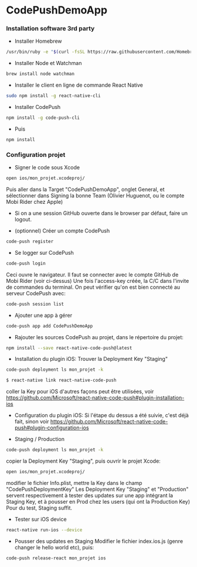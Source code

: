 # CodePushDemoApp

### Installation software 3rd party

- Installer Homebrew
```sh
/usr/bin/ruby -e "$(curl -fsSL https://raw.githubusercontent.com/Homebrew/install/master/install)"
```

- Installer Node et Watchman
```sh
brew install node watchman
```

- Installer le client en ligne de commande React Native
```sh
sudo npm install -g react-native-cli
```

- Installer CodePush
```sh
npm install -g code-push-cli
```

- Puis
```sh
npm install
```



### Configuration projet

- Signer le code sous Xcode
```sh
open ios/mon_projet.xcodeproj/
```
Puis aller dans la Target "CodePushDemoApp", onglet General, et sélectionner dans Signing la bonne Team (Olivier Huguenot, ou le compte Mobi Rider chez Apple)

- Si on a une session GitHub ouverte dans le browser par défaut, faire un logout.

- (optionnel) Créer un compte CodePush
```sh
code-push register
```

- Se logger sur CodePush
```sh
code-push login
```
Ceci ouvre le navigateur. Il faut se connecter avec le compte GitHub de Mobi Rider (voir ci-dessus)
Une fois l'access-key créée, la C/C dans l'invite de commandes du terminal.
On peut vérifier qu'on est bien connecté au serveur CodePush avec:
```sh
code-push session list
```

- Ajouter une app à gérer
```sh
code-push app add CodePushDemoApp
```

- Rajouter les sources CodePush au projet, dans le répertoire du projet:
```sh
npm install --save react-native-code-push@latest
```

- Installation du plugin iOS:
Trouver la Deployment Key "Staging"
```sh
code-push deployment ls mon_projet -k
```

```sh
$ react-native link react-native-code-push
```
coller la Key pour iOS
d'autres façons peut être utilisées, voir https://github.com/Microsoft/react-native-code-push#plugin-installation-ios

- Configuration du plugin iOS:
Si l'étape du dessus a été suivie, c'est déjà fait, sinon voir https://github.com/Microsoft/react-native-code-push#plugin-configuration-ios

- Staging / Production
```sh
code-push deployment ls mon_projet -k
```
copier la Deployment Key "Staging", puis ouvrir le projet Xcode:
```sh
open ios/mon_projet.xcodeproj/
```
modifier le fichier Info.plist, mettre la Key dans le champ "CodePushDeploymentKey"
Les Deployment Key "Staging" et "Production" servent respectivement à tester des updates sur une app intégrant la Staging Key, et à pousser en Prod chez les users (qui ont la Production Key)
Pour du test, Staging suffit.

- Tester sur iOS device
```sh
react-native run-ios --device
```

- Pousser des updates en Staging
Modifier le fichier index.ios.js (genre changer le hello world etc), puis:
```sh
code-push release-react mon_projet ios
```

